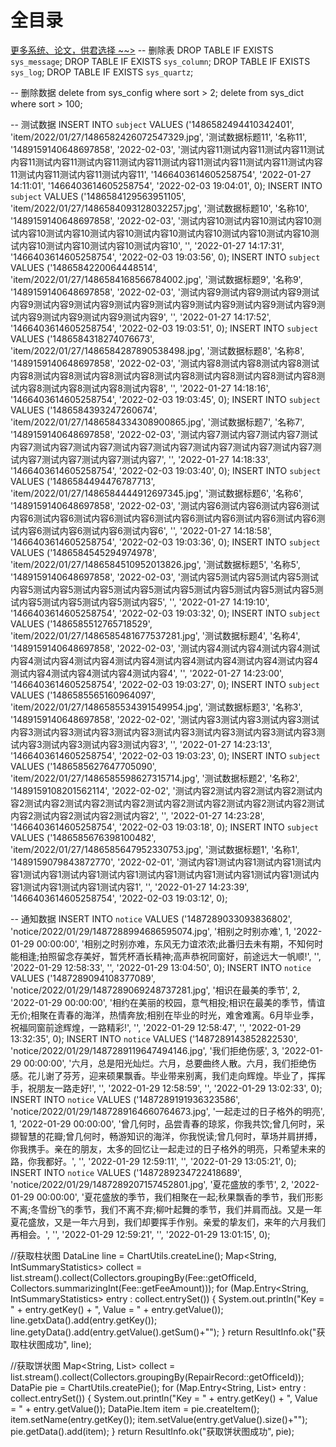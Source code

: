 # 全目录

[更多系统、论文，供君选择 ~~>](https://www.yuque.com/wisebit/blog)
-- 删除表
DROP TABLE IF EXISTS `sys_message`;
DROP TABLE IF EXISTS `sys_column`;
DROP TABLE IF EXISTS `sys_log`;
DROP TABLE IF EXISTS `sys_quartz`;

-- 删除数据
delete from sys_config where sort > 2;
delete from sys_dict where sort > 100;

-- 测试数据
INSERT INTO `subject` VALUES ('1486582494410342401', 'item/2022/01/27/1486582426072547329.jpg', '测试数据标题11', '名称11', '1489159140648697858', '2022-02-03', '测试内容11测试内容11测试内容11测试内容11测试内容11测试内容11测试内容11测试内容11测试内容11测试内容11测试内容11测试内容11测试内容11测试内容11', '1466403614605258754', '2022-01-27 14:11:01', '1466403614605258754', '2022-02-03 19:04:01', 0);
INSERT INTO `subject` VALUES ('1486584129563951105', 'item/2022/01/27/1486584093128032257.jpg', '测试数据标题10', '名称10', '1489159140648697858', '2022-02-03', '测试内容10测试内容10测试内容10测试内容10测试内容10测试内容10测试内容10测试内容10测试内容10测试内容10测试内容10测试内容10测试内容10测试内容10', '', '2022-01-27 14:17:31', '1466403614605258754', '2022-02-03 19:03:56', 0);
INSERT INTO `subject` VALUES ('1486584220064448514', 'item/2022/01/27/1486584168566784002.jpg', '测试数据标题9', '名称9', '1489159140648697858', '2022-02-03', '测试内容9测试内容9测试内容9测试内容9测试内容9测试内容9测试内容9测试内容9测试内容9测试内容9测试内容9测试内容9测试内容9测试内容9测试内容9', '', '2022-01-27 14:17:52', '1466403614605258754', '2022-02-03 19:03:51', 0);
INSERT INTO `subject` VALUES ('1486584318274076673', 'item/2022/01/27/1486584287890538498.jpg', '测试数据标题8', '名称8', '1489159140648697858', '2022-02-03', '测试内容8测试内容8测试内容8测试内容8测试内容8测试内容8测试内容8测试内容8测试内容8测试内容8测试内容8测试内容8测试内容8测试内容8测试内容8', '', '2022-01-27 14:18:16', '1466403614605258754', '2022-02-03 19:03:45', 0);
INSERT INTO `subject` VALUES ('1486584393247260674', 'item/2022/01/27/1486584334308900865.jpg', '测试数据标题7', '名称7', '1489159140648697858', '2022-02-03', '测试内容7测试内容7测试内容7测试内容7测试内容7测试内容7测试内容7测试内容7测试内容7测试内容7测试内容7测试内容7测试内容7测试内容7测试内容7', '', '2022-01-27 14:18:33', '1466403614605258754', '2022-02-03 19:03:40', 0);
INSERT INTO `subject` VALUES ('1486584494476787713', 'item/2022/01/27/1486584444912697345.jpg', '测试数据标题6', '名称6', '1489159140648697858', '2022-02-03', '测试内容6测试内容6测试内容6测试内容6测试内容6测试内容6测试内容6测试内容6测试内容6测试内容6测试内容6测试内容6测试内容6测试内容6测试内容6', '', '2022-01-27 14:18:58', '1466403614605258754', '2022-02-03 19:03:36', 0);
INSERT INTO `subject` VALUES ('1486584545294974978', 'item/2022/01/27/1486584510952013826.jpg', '测试数据标题5', '名称5', '1489159140648697858', '2022-02-03', '测试内容5测试内容5测试内容5测试内容5测试内容5测试内容5测试内容5测试内容5测试内容5测试内容5测试内容5测试内容5测试内容5测试内容5测试内容5', '', '2022-01-27 14:19:10', '1466403614605258754', '2022-02-03 19:03:32', 0);
INSERT INTO `subject` VALUES ('1486585512765718529', 'item/2022/01/27/1486585481677537281.jpg', '测试数据标题4', '名称4', '1489159140648697858', '2022-02-03', '测试内容4测试内容4测试内容4测试内容4测试内容4测试内容4测试内容4测试内容4测试内容4测试内容4测试内容4测试内容4测试内容4测试内容4测试内容4', '', '2022-01-27 14:23:00', '1466403614605258754', '2022-02-03 19:03:27', 0);
INSERT INTO `subject` VALUES ('1486585565160964097', 'item/2022/01/27/1486585534391549954.jpg', '测试数据标题3', '名称3', '1489159140648697858', '2022-02-02', '测试内容3测试内容3测试内容3测试内容3测试内容3测试内容3测试内容3测试内容3测试内容3测试内容3测试内容3测试内容3测试内容3测试内容3测试内容3', '', '2022-01-27 14:23:13', '1466403614605258754', '2022-02-03 19:03:23', 0);
INSERT INTO `subject` VALUES ('1486585627647705090', 'item/2022/01/27/1486585598627315714.jpg', '测试数据标题2', '名称2', '1489159108201562114', '2022-02-02', '测试内容2测试内容2测试内容2测试内容2测试内容2测试内容2测试内容2测试内容2测试内容2测试内容2测试内容2测试内容2测试内容2测试内容2测试内容2', '', '2022-01-27 14:23:28', '1466403614605258754', '2022-02-03 19:03:18', 0);
INSERT INTO `subject` VALUES ('1486585676398100482', 'item/2022/01/27/1486585647952330753.jpg', '测试数据标题1', '名称1', '1489159079843872770', '2022-02-01', '测试内容1测试内容1测试内容1测试内容1测试内容1测试内容1测试内容1测试内容1测试内容1测试内容1测试内容1测试内容1测试内容1测试内容1测试内容1', '', '2022-01-27 14:23:39', '1466403614605258754', '2022-02-03 19:03:12', 0);

-- 通知数据
INSERT INTO `notice` VALUES ('1487289033093836802', 'notice/2022/01/29/1487288994686595074.jpg', '相别之时别亦难', 1, '2022-01-29 00:00:00', '相别之时别亦难，东风无力谊浓浓;此番归去未有期，不知何时能相逢;拍照留念存美好，暂凭杯酒长精神;高声恭祝同窗好，前途远大一帆顺!', '', '2022-01-29 12:58:33', '', '2022-01-29 13:04:50', 0);
INSERT INTO `notice` VALUES ('1487289094108377089', 'notice/2022/01/29/1487289069248737281.jpg', '相识在最美的季节', 2, '2022-01-29 00:00:00', '相约在美丽的校园，意气相投;相识在最美的季节，情谊无价;相聚在青春的海洋，热情奔放;相别在毕业的时光，难舍难离。6月毕业季，祝福同窗前途辉煌，一路精彩!', '', '2022-01-29 12:58:47', '', '2022-01-29 13:32:35', 0);
INSERT INTO `notice` VALUES ('1487289143852822530', 'notice/2022/01/29/1487289119647494146.jpg', '我们拒绝伤感', 3, '2022-01-29 00:00:00', '六月，总是阳光灿烂。六月，总要曲终人散。六月，我们拒绝伤感。花儿谢了芬芳，迎来硕果飘香。毕业带来别离，我们走向辉煌。毕业了，挥挥手，祝朋友一路走好!', '', '2022-01-29 12:58:59', '', '2022-01-29 13:02:33', 0);
INSERT INTO `notice` VALUES ('1487289191936323586', 'notice/2022/01/29/1487289164660764673.jpg', '一起走过的日子格外的明亮', 1, '2022-01-29 00:00:00', '曾几何时，品尝青春的琼浆，你我共饮;曾几何时，采撷智慧的花瓣;曾几何时，畅游知识的海洋，你我悦读;曾几何时，草场并肩拼搏，你我携手。亲在的朋友，太多的回忆让一起走过的日子格外的明亮，只希望未来的路，你我都好。', '', '2022-01-29 12:59:11', '', '2022-01-29 13:05:21', 0);
INSERT INTO `notice` VALUES ('1487289234722418689', 'notice/2022/01/29/1487289207157452801.jpg', '夏花盛放的季节', 2, '2022-01-29 00:00:00', '夏花盛放的季节，我们相聚在一起;秋果飘香的季节，我们形影不离;冬雪纷飞的季节，我们不离不弃;柳叶起舞的季节，我们并肩而战。又是一年夏花盛放，又是一年六月到，我们却要挥手作别。亲爱的挚友们，来年的六月我们再相会。', '', '2022-01-29 12:59:21', '', '2022-01-29 13:01:15', 0);

//获取柱状图
DataLine line = ChartUtils.createLine();
Map<String, IntSummaryStatistics> collect = list.stream().collect(Collectors.groupingBy(Fee::getOfficeId, Collectors.summarizingInt(Fee::getFeeAmount)));
for (Map.Entry<String, IntSummaryStatistics> entry : collect.entrySet()) {
    System.out.println("Key = " + entry.getKey() + ", Value = " + entry.getValue());
    line.getxData().add(entry.getKey());
    line.getyData().add(entry.getValue().getSum()+"");
}
return ResultInfo.ok("获取柱状图成功", line);

//获取饼状图
Map<String, List<RepairRecord>> collect = list.stream().collect(Collectors.groupingBy(RepairRecord::getOfficeId));
DataPie pie = ChartUtils.createPie();
for (Map.Entry<String, List<RepairRecord>> entry : collect.entrySet()) {
    System.out.println("Key = " + entry.getKey() + ", Value = " + entry.getValue());
    DataPie.Item item = pie.createItem();
    item.setName(entry.getKey());
    item.setValue(entry.getValue().size()+"");
    pie.getData().add(item);
}
return ResultInfo.ok("获取饼状图成功", pie);